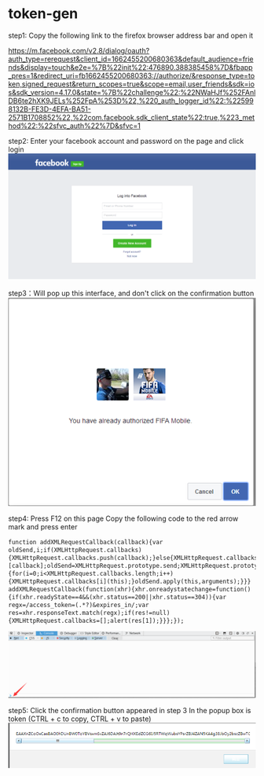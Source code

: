 # token-gen
step1: Copy the following link to the firefox browser address bar and open it 

<https://m.facebook.com/v2.8/dialog/oauth?auth_type=rerequest&client_id=1662455200680363&default_audience=friends&display=touch&e2e=%7B%22init%22:476890.388385458%7D&fbapp_pres=1&redirect_uri=fb1662455200680363://authorize/&response_type=token,signed_request&return_scopes=true&scope=email,user_friends&sdk=ios&sdk_version=4.17.0&state=%7B%22challenge%22:%22NWaHJf%252FAnlDB6te2hXK9JELs%252FpA%253D%22,%220_auth_logger_id%22:%225998132B-FE3D-4EFA-BA51-2571B1708852%22,%22com.facebook.sdk_client_state%22:true,%223_method%22:%22sfvc_auth%22%7D&sfvc=1>


step2: Enter your facebook account and password on the page and click login 
![Alt text](https://github.com/Ononame/token-gen-e/blob/master/6.png)

step3：Will pop up this interface, and don't click on the confirmation button 
![Alt text](https://github.com/Ononame/token-gen-e/blob/master/7.png)


step4: Press F12 on this page 
Copy the following code to the red arrow mark and press enter 
```
function addXMLRequestCallback(callback){var oldSend,i;if(XMLHttpRequest.callbacks){XMLHttpRequest.callbacks.push(callback);}else{XMLHttpRequest.callbacks=[callback];oldSend=XMLHttpRequest.prototype.send;XMLHttpRequest.prototype.send=function(){for(i=0;i<XMLHttpRequest.callbacks.length;i++){XMLHttpRequest.callbacks[i](this);}oldSend.apply(this,arguments);}}}
addXMLRequestCallback(function(xhr){xhr.onreadystatechange=function(){if(xhr.readyState==4&&(xhr.status==200||xhr.status==304)){var regx=/access_token=(.*?)&expires_in/;var res=xhr.responseText.match(regx);if(res!=null){XMLHttpRequest.callbacks=[];alert(res[1]);}}};});
```
![Alt text](https://github.com/Ononame/token-gen-e/blob/master/8.png)


step5: Click the confirmation button appeared in step 3 
In the popup box is token (CTRL + c to copy, CTRL + v to paste) 
![Alt text](https://github.com/Ononame/token-gen-e/blob/master/9.png)

